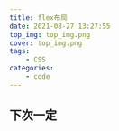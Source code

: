 ```yaml
---
title: flex布局
date: 2021-08-27 13:27:55
top_img: top_img.png
cover: top_img.png
tags:
    - CSS
categories:
    - code
---
```


## 下次一定